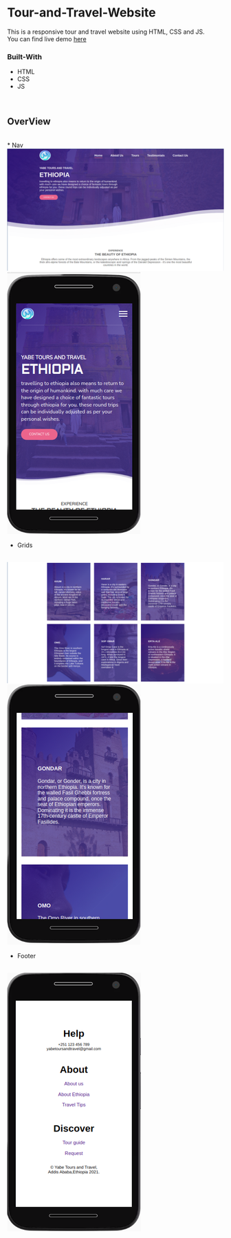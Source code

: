 # Tour-and-Travel-Website
This is a responsive tour and travel website using HTML, CSS and JS.
<br>
You can find live demo <a href="https://tinyurl.com/y6c2vj9l">here</a>

### Built-With
<ul>
  <li>HTML</li>
  <li>CSS</li>
  <li>JS</li>
 </ul>
 <br>
 <h2>OverView</h2>
<br>
* Nav 
<img src="./readme-files/nav-c.png">
<img src="./readme-files/nav-m.png">

* Grids
<br>
<img src="./readme-files/grid-c.png">
<img src="./readme-files/grid-m.png">

* Footer
<br>
<img src="./readme-files/footer-m.png">
